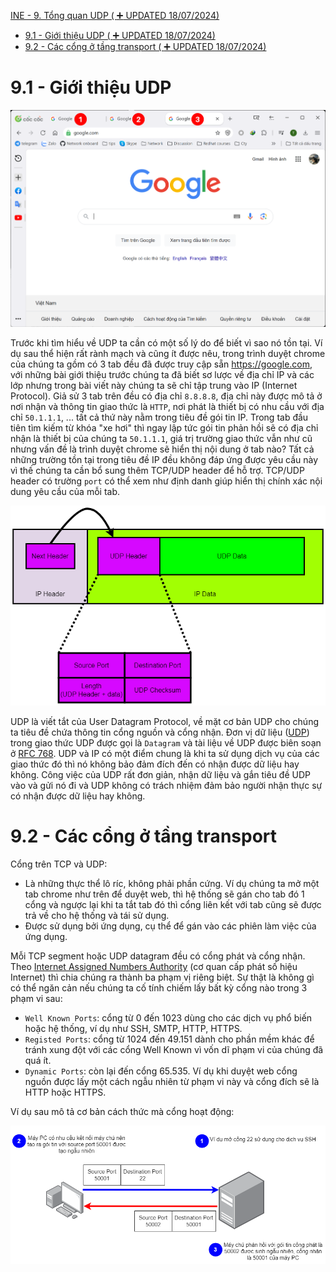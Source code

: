 [INE - 9. Tổng quan UDP ( :heavy_plus_sign: UPDATED 18/07/2024)](#ine_9_overview_udp)
- [9.1 - Giới thiệu UDP ( :heavy_plus_sign: UPDATED 18/07/2024)](#ine_9_intro_udp)
- [9.2 - Các cổng ở tầng transport ( :heavy_plus_sign: UPDATED 18/07/2024)](#ine_9_transport_layer_port_numbers)

# <a name="ine_9_intro_udp"></a>9.1 - Giới thiệu UDP

<div style="text-align:center"><img src="../images/ine_41_multi_session.png" alt/></div>

Trước khi tìm hiểu về UDP ta cần có một số lý do để biết vì sao nó tồn tại. Ví dụ sau thể hiện rất rành mạch và cũng ít được nêu, trong trình duyệt chrome của chúng ta gồm có 3 tab đều đã được truy cập sẵn https://google.com, với những bài giới thiệu trước chúng ta đã biết sơ lược về địa chỉ IP và các lớp nhưng trong bài viết này chúng ta sẽ chỉ tập trung vào IP (Internet Protocol). Giả sử 3 tab trên đều có địa chỉ `8.8.8.8`, địa chỉ này được mô tả ở nơi nhận và thông tin giao thức là `HTTP`, nơi phát là thiết bị có nhu cầu với địa chỉ `50.1.1.1`, ... tất cả thứ này nằm trong tiêu đề gói tin IP. Trong tab đầu tiên tìm kiếm từ khóa "xe hơi" thì ngay lập tức gói tin phản hồi sẽ có địa chỉ nhận là thiết bị của chúng ta `50.1.1.1`, giá trị trường giao thức vẫn như cũ nhưng vấn đề là trình duyệt chrome sẽ hiển thị nội dung ở tab nào? Tất cả những trường tồn tại trong tiêu đề IP đều không đáp ứng được yêu cầu này vì thế chúng ta cần bổ sung thêm TCP/UDP header để hỗ trợ. TCP/UDP header có trường `port` có thể xem như định danh giúp hiển thị chính xác nội dung yêu cầu của mỗi tab.

<div style="text-align:center"><img src="../images/ine_42_ip_header_and_udp_header.png" alt/></div>

UDP là viết tắt của User Datagram Protocol, về mặt cơ bản UDP cho chúng ta tiêu đề chứa thông tin cổng nguồn và cổng nhận. Đơn vị dữ liệu ([UDP](https://datatracker.ietf.org/doc/html/rfc768)) trong giao thức UDP được gọi là `Datagram` và tài liệu về UDP được biên soạn ở [RFC 768](https://datatracker.ietf.org/doc/html/rfc768). UDP và IP có một điểm chung là khi ta sử dụng dịch vụ của các giao thức đó thì nó không bảo đảm đích đến có nhận được dữ liệu hay không. Công việc của UDP rất đơn giản, nhận dữ liệu và gắn tiêu đề UDP vào và gửi nó đi và UDP không có trách nhiệm đảm bảo người nhận thực sự có nhận được dữ liệu hay không.

# <a name="ine_9_transport_layer_port_numbers"></a>9.2 - Các cổng ở tầng transport

Cổng trên TCP và UDP:
- Là những thực thể lô ríc, không phải phần cứng. Ví dụ chúng ta mở một tab chrome như trên để duyệt web, thì hệ thống sẽ gán cho tab đó 1 cổng và ngược lại khi ta tắt tab đó thì cổng liên kết với tab cũng sẽ được trả về cho hệ thống và tái sử dụng.
- Được sử dụng bởi ứng dụng, cụ thể để gán vào các phiên làm việc của ứng dụng.

Mỗi TCP segment hoặc UDP datagram đều có cổng phát và cổng nhận. Theo [Internet Assigned Numbers Authority](https://www.iana.org/assignments/service-names-port-numbers/service-names-port-numbers.xhtml) (cơ quan cấp phát số hiệu Internet) thì chia chúng ra thành ba phạm vị riêng biệt. Sự thật là không gì có thể ngăn cản nếu chúng ta cố tính chiếm lấy bất kỳ cổng nào trong 3 phạm vi sau:
- `Well Known Ports`: cổng từ 0 đến 1023 dùng cho các dịch vụ phổ biến hoặc hệ thống, ví dụ như SSH, SMTP, HTTP, HTTPS. 
- `Registed Ports`: cổng từ 1024 đến 49.151 dành cho phần mềm khác để tránh xung đột với các cổng Well Known vì vốn dĩ phạm vi của chúng đã quá ít.
- `Dynamic Ports`: còn lại đến cổng 65.535. Ví dụ khi duyệt web cổng nguồn được lấy một cách ngẫu nhiên từ phạm vi này và cổng đích sẽ là HTTP hoặc HTTPS.

Ví dụ sau mô tả cơ bản cách thức mà cổng hoạt động:

<div style="text-align:center"><img src="../images/ine_43_example_ssh_how_port_work.png" alt/></div>